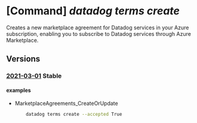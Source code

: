 # [Command] _datadog terms create_

Creates a new marketplace agreement for Datadog services in your Azure subscription, enabling you to subscribe to Datadog services through Azure Marketplace.

## Versions

### [2021-03-01](/Resources/mgmt-plane/L3N1YnNjcmlwdGlvbnMve30vcHJvdmlkZXJzL21pY3Jvc29mdC5kYXRhZG9nL2FncmVlbWVudHMvZGVmYXVsdA==/2021-03-01.xml) **Stable**

<!-- mgmt-plane /subscriptions/{}/providers/microsoft.datadog/agreements/default 2021-03-01 -->

#### examples

- MarketplaceAgreements_CreateOrUpdate
    ```bash
        datadog terms create --accepted True
    ```
